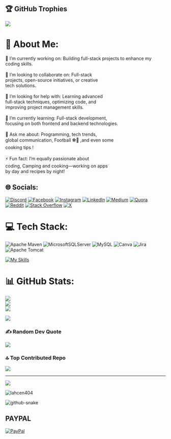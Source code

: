## 🏆 GitHub Trophies
![](https://github-profile-trophy.vercel.app/?username=lahcen404&theme=radical&no-frame=false&no-bg=true&margin-w=4)


# 💫 About Me:
🔭 I’m currently working on: Building full-stack projects to enhance my coding skills.<br><br>👯 I’m looking to collaborate on: Full-stack<br> projects, open-source initiatives, or creative<br> tech solutions.<br><br>🤝 I’m looking for help with: Learning advanced<br> full-stack techniques, optimizing code, and <br>improving project management skills.<br><br>🌱 I’m currently learning: Full-stack development,<br> focusing on both frontend and backend technologies.<br><br>💬 Ask me about: Programming, tech trends, <br>global communication, Football ⚽️🤍 ,and even some <br>cooking tips !<br><br>⚡ Fun fact: I’m equally passionate about <br>coding, Camping and cooking—working on apps <br>by day and recipes by night!


## 🌐 Socials:
[![Discord](https://img.shields.io/badge/Discord-%237289DA.svg?logo=discord&logoColor=white)](https://discordapp.com/users/749634870145187910) [![Facebook](https://img.shields.io/badge/Facebook-%231877F2.svg?logo=Facebook&logoColor=white)](https://facebook.com/Lahcen.Ait.Maskour0) [![Instagram](https://img.shields.io/badge/Instagram-%23E4405F.svg?logo=Instagram&logoColor=white)](https://instagram.com/lahcen__maskour) [![LinkedIn](https://img.shields.io/badge/LinkedIn-%230077B5.svg?logo=linkedin&logoColor=white)](https://linkedin.com/in/lahcen-ait-maskour-32716422b) [![Medium](https://img.shields.io/badge/Medium-12100E?logo=medium&logoColor=white)](https://medium.com/@@lahcen.maskour2003) [![Quora](https://img.shields.io/badge/Quora-%23B92B27.svg?logo=Quora&logoColor=white)](https://quora.com/profile/AIT-MASKOUR-Lahcen) [![Reddit](https://img.shields.io/badge/Reddit-%23FF4500.svg?logo=Reddit&logoColor=white)](https://reddit.com/user/Lahcen404) [![Stack Overflow](https://img.shields.io/badge/-Stackoverflow-FE7A16?logo=stack-overflow&logoColor=white)](https://stackoverflow.com/users/28152849) [![X](https://img.shields.io/badge/X-black.svg?logo=X&logoColor=white)](https://x.com/lahcen__maskour) 

# 💻 Tech Stack:
  ![Apache Maven](https://img.shields.io/badge/Apache%20Maven-C71A36?style=for-the-badge&logo=Apache%20Maven&logoColor=white) ![MicrosoftSQLServer](https://img.shields.io/badge/Microsoft%20SQL%20Server-CC2927?style=for-the-badge&logo=microsoft%20sql%20server&logoColor=white) ![MySQL](https://img.shields.io/badge/mysql-4479A1.svg?style=for-the-badge&logo=mysql&logoColor=white) ![Canva](https://img.shields.io/badge/Canva-%2300C4CC.svg?style=for-the-badge&logo=Canva&logoColor=white) ![Jira](https://img.shields.io/badge/jira-%230A0FFF.svg?style=for-the-badge&logo=jira&logoColor=white)  ![Apache Tomcat](https://img.shields.io/badge/apache%20tomcat-%23F8DC75.svg?style=for-the-badge&logo=apache-tomcat&logoColor=black)   


[![My Skills](https://skillicons.dev/icons?i=java,js,ts,html,css,angular,c,cpp,figma,git,github,tailwind,bootstrap,docker)](https://github?com/lahcen404)


# 📊 GitHub Stats:
![](https://github-readme-stats.vercel.app/api?username=lahcen404&theme=neon&hide_border=false&include_all_commits=true&count_private=true)<br/>
![](https://nirzak-streak-stats.vercel.app/?user=lahcen404&theme=neon&hide_border=false)<br/>
![](https://github-readme-stats.vercel.app/api/top-langs/?username=lahcen404&theme=neon&hide_border=false&include_all_commits=true&count_private=true&layout=compact)




![](https://github.com/lahcen404/lahcen404/blob/output/github-contribution-grid-snake.svg)
### ✍️ Random Dev Quote

![](https://quotes-github-readme.vercel.app/api?type=horizontal&theme=radical)

### 🔝 Top Contributed Repo
![](https://github-contributor-stats.vercel.app/api?username=lahcen404&limit=5&theme=dark&combine_all_yearly_contributions=true)

---
[![](https://visitcount.itsvg.in/api?id=lahcen404&icon=0&color=0)](https://visitcount.itsvg.in)
<p align="left"> <img src="https://komarev.com/ghpvc/?username=lahcen404&label=Profile%20views&color=0e75b6&style=flat" alt="lahcen404" /> </p>


<picture>
  <source media="(prefers-color-scheme: dark)" srcset="https://raw.githubusercontent.com/tobiasmeyhoefer/tobiasmeyhoefer/output/github-snake-dark.svg" />
  <source media="(prefers-color-scheme: light)" srcset="https://raw.githubusercontent.com/tobiasmeyhoefer/tobiasmeyhoefer/output/github-snake.svg" />
  <img alt="github-snake" src="https://raw.githubusercontent.com/lahcen404/lahcen404/output/github-snake.svg" />
</picture>



  ## PAYPAL
  [![PayPal](https://img.shields.io/badge/PayPal-00457C?style=for-the-badge&logo=paypal&logoColor=white)](https://www.paypal.me/lahcen100k) 

  

